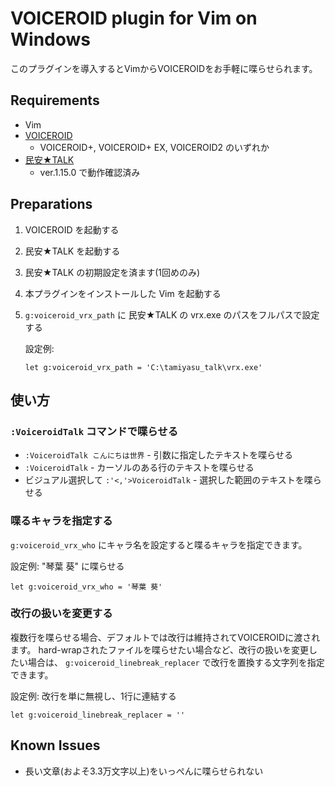 # VOICEROID plugin for Vim on Windows

このプラグインを導入するとVimからVOICEROIDをお手軽に喋らせられます。

## Requirements

*   Vim
*   [VOICEROID][voiceroid]
    *   VOICEROID+, VOICEROID+ EX, VOICEROID2 のいずれか
*   [民安★TALK][tamiyasu]
    * ver.1.15.0 で動作確認済み

## Preparations

1.  VOICEROID を起動する
2.  民安★TALK を起動する
3.  民安★TALK の初期設定を済ます(1回めのみ)
4.  本プラグインをインストールした Vim を起動する
5.  `g:voiceroid_vrx_path` に 民安★TALK の vrx.exe のパスをフルパスで設定する

    設定例:

    ```vim
    let g:voiceroid_vrx_path = 'C:\tamiyasu_talk\vrx.exe'
    ```

## 使い方

### `:VoiceroidTalk` コマンドで喋らせる

*   `:VoiceroidTalk こんにちは世界` - 引数に指定したテキストを喋らせる
*   `:VoiceroidTalk` - カーソルのある行のテキストを喋らせる
*   ビジュアル選択して `:'<,'>VoiceroidTalk` - 選択した範囲のテキストを喋らせる

### 喋るキャラを指定する

`g:voiceroid_vrx_who` にキャラ名を設定すると喋るキャラを指定できます。

設定例: "琴葉 葵" に喋らせる

```vim
let g:voiceroid_vrx_who = '琴葉 葵'
```

### 改行の扱いを変更する

複数行を喋らせる場合、デフォルトでは改行は維持されてVOICEROIDに渡されます。
hard-wrapされたファイルを喋らせたい場合など、改行の扱いを変更したい場合は、
`g:voiceroid_linebreak_replacer` で改行を置換する文字列を指定できます。

設定例: 改行を単に無視し、1行に連結する

```vim
let g:voiceroid_linebreak_replacer = ''
```

## Known Issues

*   長い文章(およそ3.3万文字以上)をいっぺんに喋らせられない


[voiceroid]:https://www.ah-soft.com/voiceroid/
[tamiyasu]:http://publish-tool.blogspot.com/search/label/%E6%B0%91%E5%AE%89%E2%98%85TALK
